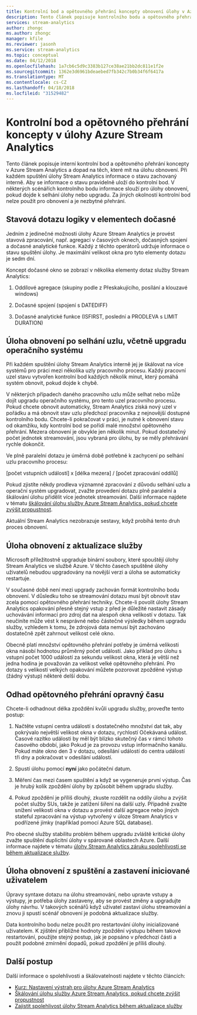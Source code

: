 ```yaml
---
title: Kontrolní bod a opětovného přehrání koncepty obnovení úlohy v Azure Stream Analytics
description: Tento článek popisuje kontrolního bodu a opětovného přehrání koncepty obnovení úlohy v Azure Stream Analytics.
services: stream-analytics
author: zhongc
ms.author: zhongc
manager: kfile
ms.reviewer: jasonh
ms.service: stream-analytics
ms.topic: conceptual
ms.date: 04/12/2018
ms.openlocfilehash: 1a7cb6c5d9c3383b127ce38ae21bb2dc811e1f2e
ms.sourcegitcommit: 1362e3d6961bdeaebed7fb342c7b0b34f6f6417a
ms.translationtype: MT
ms.contentlocale: cs-CZ
ms.lasthandoff: 04/18/2018
ms.locfileid: "31529482"
---
```

# <a name="checkpoint-and-replay-concepts-in-azure-stream-analytics-jobs"></a>Kontrolní bod a opětovného přehrání koncepty v úlohy Azure Stream Analytics
Tento článek popisuje interní kontrolní bod a opětovného přehrání koncepty v Azure Stream Analytics a dopad na těch, které mít na úlohu obnovení. Při každém spuštění úlohy Stream Analytics informace o stavu zachovaný interně. Aby se informace o stavu pravidelně uloží do kontrolní bod. V některých scénářích kontrolního bodu informace slouží pro úlohy obnovení, pokud dojde k selhání úlohy nebo upgradu. Za jiných okolností kontrolní bod nelze použít pro obnovení a je nezbytné přehrání.

## <a name="stateful-query-logic-in-temporal-elements"></a>Stavová dotazu logiky v elementech dočasné
Jedním z jedinečné možnosti úlohy Azure Stream Analytics je provést stavová zpracování, např. agregací v časových oknech, dočasných spojení a dočasné analytické funkce. Každý z těchto operátorů udržuje informace o stavu spuštění úlohy. Je maximální velikost okna pro tyto elementy dotazu je sedm dní. 

Koncept dočasné okno se zobrazí v několika elementy dotaz služby Stream Analytics:
1. Oddílové agregace (skupiny podle z Přeskakujícího, posílání a klouzavé windows)

2. Dočasné spojení (spojení s DATEDIFF)

3. Dočasné analytické funkce (ISFIRST, poslední a PRODLEVA s LIMIT DURATION)


## <a name="job-recovery-from-node-failure-including-os-upgrade"></a>Úloha obnovení po selhání uzlu, včetně upgradu operačního systému
Při každém spuštění úlohy Stream Analytics interně jej je škálovat na více systémů pro práci mezi několika uzly pracovního procesu. Každý pracovní uzel stavu vytvořen kontrolní bod každých několik minut, který pomáhá systém obnovit, pokud dojde k chybě.

V některých případech daného pracovního uzlu může selhat nebo může dojít upgradu operačního systému, pro tento uzel pracovního procesu. Pokud chcete obnovit automaticky, Stream Analytics získá nový uzel v pořádku a má obnovit stav uzlu předchozí pracovníka z nejnovější dostupné kontrolního bodu. Chcete-li pokračovat v práci, je nutné k obnovení stavu od okamžiku, kdy kontrolní bod se pořídí malé množství opětovného přehrání. Mezera obnovení je obvykle jen několik minut. Pokud dostatečný počet jednotek streamování, jsou vybraná pro úlohu, by se měly přehrávání rychle dokončit. 

Ve plně paralelní dotazu je úměrná době potřebné k zachycení po selhání uzlu pracovního procesu:

[počet vstupních událostí] x [délka mezera] / [počet zpracování oddílů]

Pokud zjistíte někdy prodleva významné zpracování z důvodu selhání uzlu a operační systém upgradovat, zvažte provedení dotazu plně paralelní a škálování úlohu přidělit více jednotek streamování. Další informace najdete v tématu [škálování úlohu služby Azure Stream Analytics, pokud chcete zvýšit propustnost](stream-analytics-scale-jobs.md).

Aktuální Stream Analytics nezobrazuje sestavy, když probíhá tento druh proces obnovení.

## <a name="job-recovery-from-a-service-upgrade"></a>Úloha obnovení z aktualizace služby 
Microsoft příležitostně upgraduje binární soubory, které spouštějí úlohy Stream Analytics ve službě Azure. V těchto časech spuštěné úlohy uživatelů nebudou upgradovány na novější verzi a úloha se automaticky restartuje. 

V současné době není mezi upgrady zachován formát kontrolního bodu obnovení. V důsledku toho se streamování dotazu musí být obnovit stav zcela pomocí opětovného přehrání techniky. Chcete-li povolit úlohy Stream Analytics opakování přesně stejný vstup z před je důležité nastavit zásady uchovávání informací pro zdroj dat na alespoň okna velikostí v dotazu. Tak neučiníte může vést k nesprávné nebo částečné výsledky během upgradu služby, vzhledem k tomu, že zdrojová data nemusí být zachováno dostatečně zpět zahrnout velikost celé okno.

Obecně platí množství opětovného přehrání potřeby je úměrná velikosti okna násobí hodnotou průměrný počet událostí. Jako příklad pro úlohu s vstupní počet 1000 událostí za sekundu velikost okna, která je větší než jedna hodina je považován za velikost velké opětovného přehrání. Pro dotazy s velikostí velkých opakování můžete pozorovat zpožděné výstup (žádný výstup) některé delší dobu. 

## <a name="estimate-replay-catch-up-time"></a>Odhad opětovného přehrání opravný času
Chcete-li odhadnout délka zpoždění kvůli upgradu služby, proveďte tento postup:

1. Načtěte vstupní centra událostí s dostatečného množství dat tak, aby pokrývalo největší velikost okna v dotazu, rychlostí Očekávaná událost. Časové razítko události by měl být blízko skutečný čas v rámci tohoto časového období, jako Pokud je za provozu vstup informačního kanálu. Pokud máte okno den 3 v dotazu, odesílání událostí do centra událostí tři dny a pokračovat v odesílání událostí. 

2. Spustí úlohu pomocí **nyní** jako počáteční datum. 

3. Měření čas mezi časem spuštění a když se vygeneruje první výstup. Čas je hrubý kolik zpoždění úlohy by způsobit během upgradu služby.

4. Pokud zpoždění je příliš dlouhý, zkuste rozdělit na oddíly úlohu a zvýšit počet služby SUs, takže je zatížení šíření na další uzly. Případně zvažte snížení velikosti okna v dotazu a provést další agregace nebo jiných stateful zpracování na výstup vytvořený v úloze Stream Analytics v podřízené jímky (například pomocí Azure SQL database).

Pro obecné služby stabilitu problém během upgradu zvláště kritické úlohy zvažte spuštění duplicitní úlohy v spárované oblastech Azure. Další informace najdete v tématu [úlohy Stream Analytics záruku spolehlivosti se během aktualizace služby](stream-analytics-job-reliability.md).

## <a name="job-recovery-from-a-user-initiated-stop-and-start"></a>Úloha obnovení z spuštění a zastavení iniciované uživatelem
Úpravy syntaxe dotazu na úlohu streamování, nebo upravte vstupy a výstupy, je potřeba úlohy zastaveny, aby se provést změny a upgradujte úlohy návrhu. V takových scénářů když uživatel zastaví úlohu streamování a znovu ji spustí scénář obnovení je podobná aktualizace služby. 

Data kontrolního bodu nelze použít pro restartování úlohy inicializované uživatelem. K zjištění přibližné hodnoty zpoždění výstupu během takové restartování, použijte stejný postup, jak je popsáno v předchozí části a použít podobné zmírnění dopadů, pokud zpoždění je příliš dlouhý.

## <a name="next-steps"></a>Další postup
Další informace o spolehlivosti a škálovatelnosti najdete v těchto článcích:
- [Kurz: Nastavení výstrah pro úlohy Azure Stream Analytics](stream-analytics-set-up-alerts.md)
- [Škálování úlohu služby Azure Stream Analytics, pokud chcete zvýšit propustnost](stream-analytics-scale-jobs.md)
- [Zajistit spolehlivost úlohy Stream Analytics během aktualizace služby](stream-analytics-job-reliability.md)
